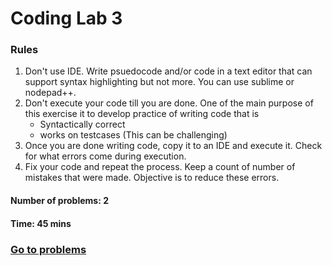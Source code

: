 # Coding Lab 3

### Rules</br>
1. Don't use IDE. Write psuedocode and/or code in a text editor that can support syntax highlighting but not more. You can use sublime or nodepad++.</br>
2. Don't execute your code till you are done. One of the main purpose of this exercise it to develop practice of writing code that is </br>
   - Syntactically correct</br>
   - works on testcases (This can be challenging)</br>
3. Once you are done writing code, copy it to an IDE and execute it. Check for what errors come during execution.</br>
4. Fix your code and repeat the process. Keep a count of number of mistakes that were made. Objective is to reduce these errors.</br>

#### Number of problems: 2</br>
#### Time: 45 mins

### [Go to problems](https://github.com/letsbrewcode/interview-coding-lab/blob/master/lab-3/problems.md)

